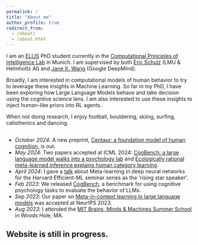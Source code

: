 ```yaml
---
permalink: /
title: "About me"
author_profile: true
redirect_from: 
  - /about/
  - /about.html
---
```


I am an [ELLIS](https://ellis.eu/) PhD student currently in the [Computational Principles of Intelligence Lab](https://hcai-munich.com) in Munich. I am supervised by both [Eric Schulz](https://hcai-munich.com/eric.html) (LMU & Helmholtz AI) and [Jane X. Wang](http://www.janexwang.com/) (Google DeepMind).

Broadly, I am interested in computational models of human behavior to try to leverage these insights in Machine Learning. So far in my PhD, I have been exploring how Large Language Models behave and take decision using the cogntive science lens. I am also interested to use these insights to inject human-like priors into RL agents.

When not doing research, I enjoy football, bouldering, skiing, surfing, calisthenics and dancing. 

## 
- *October 2024*: A new preprint, [Centaur: a foundation model of human cognition](https://arxiv.org/pdf/2410.20268), is out.
- *May 2024*: Two papers accepted at ICML 2024: [CogBench: a large language model walks into a psychology lab](https://proceedings.mlr.press/v235/coda-forno24a.html) and [Ecologically rational meta-learned inference explains human category learning](https://proceedings.mlr.press/v235/jagadish24a.html).
- *April 2024*: I gave a [talk](https://www.youtube.com/watch?v=AKGaXC-aUZ0&t=960s) about Meta-learning in deep neural networks for the Harvard Efficient-ML seminar series as the 'rising star speaker'.
- *Feb 2023*: We released [CogBench](https://github.com/juliancodaforno/CogBench), a benchmark for using cognitive psychology tasks to evaluate the behavior of LLMs.
- *Sep 2023*: Our paper on [Meta-in-context learning in large language models](https://arxiv.org/pdf/2305.12907.pdf) was accepted at NeurIPS 2023.
- *Aug 2023*: I attended the [MIT Brains, Minds & Machines Summer School](https://cbmm.mit.edu/summer-school) in Woods Hole, MA.

## Website is still in progress.